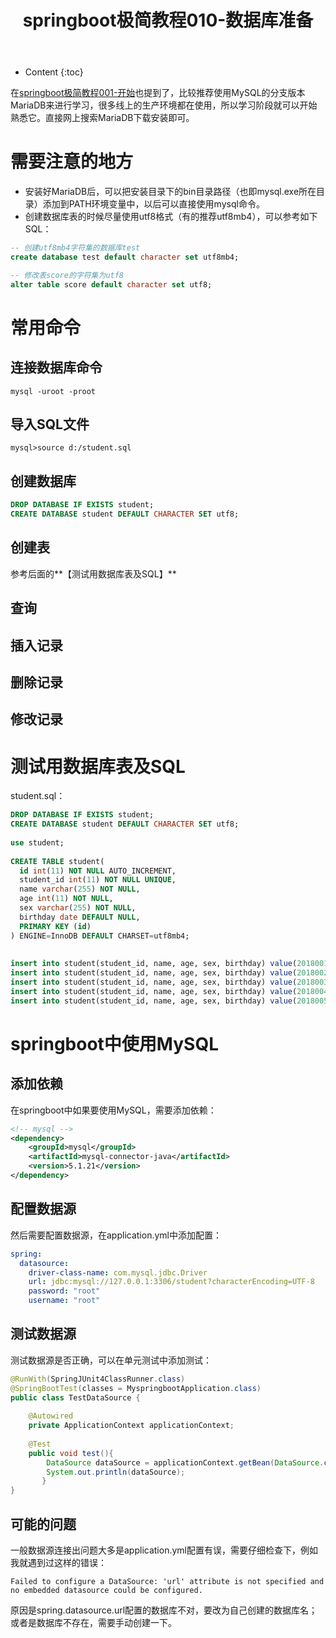 ﻿---
layout:		post
category:	"springboot"
title:		"springboot极简教程010-数据库准备"
tags:		[]
---
- Content
{:toc}

在[springboot极简教程001\-开始](https://www.zhupite.com/springboot/springboot%E6%9E%81%E7%AE%80%E6%95%99%E7%A8%8B001-%E5%BC%80%E5%A7%8B.html)也提到了，比较推荐使用MySQL的分支版本MariaDB来进行学习，很多线上的生产环境都在使用，所以学习阶段就可以开始熟悉它。直接网上搜索MariaDB下载安装即可。

# 需要注意的地方
- 安装好MariaDB后，可以把安装目录下的bin目录路径（也即mysql.exe所在目录）添加到PATH环境变量中，以后可以直接使用mysql命令。
- 创建数据库表的时候尽量使用utf8格式（有的推荐utf8mb4），可以参考如下SQL：

```sql
-- 创建utf8mb4字符集的数据库test
create database test default character set utf8mb4;

-- 修改表score的字符集为utf8
alter table score default character set utf8;
```

# 常用命令
## 连接数据库命令
```
mysql -uroot -proot
```

## 导入SQL文件
```
mysql>source d:/student.sql
```

## 创建数据库
```sql
DROP DATABASE IF EXISTS student;
CREATE DATABASE student DEFAULT CHARACTER SET utf8;
```

## 创建表
参考后面的**【测试用数据库表及SQL】**

## 查询

## 插入记录

## 删除记录

## 修改记录

# 测试用数据库表及SQL

student.sql：
```sql
DROP DATABASE IF EXISTS student;
CREATE DATABASE student DEFAULT CHARACTER SET utf8;
 
use student;
 
CREATE TABLE student(
  id int(11) NOT NULL AUTO_INCREMENT,
  student_id int(11) NOT NULL UNIQUE,
  name varchar(255) NOT NULL,
  age int(11) NOT NULL,
  sex varchar(255) NOT NULL,
  birthday date DEFAULT NULL,
  PRIMARY KEY (id)
) ENGINE=InnoDB DEFAULT CHARSET=utf8mb4;
 
 
insert into student(student_id, name, age, sex, birthday) value(2018001, "Alice", 28, "女", "1990-10-18");
insert into student(student_id, name, age, sex, birthday) value(2018002, "Bob", 27, "男", "1991-10-18");
insert into student(student_id, name, age, sex, birthday) value(2018003, "David", 26, "男", "1992-10-18");
insert into student(student_id, name, age, sex, birthday) value(2018004, "Jim", 38, "男", "1980-10-18");
insert into student(student_id, name, age, sex, birthday) value(2018005, "Mark", 18, "男", "2000-10-18");
```


# springboot中使用MySQL
## 添加依赖
在springboot中如果要使用MySQL，需要添加依赖：
```xml
<!-- mysql -->
<dependency>
    <groupId>mysql</groupId>
    <artifactId>mysql-connector-java</artifactId>
    <version>5.1.21</version>
</dependency>
```
## 配置数据源
然后需要配置数据源，在application.yml中添加配置：
```yaml
spring:
  datasource:
    driver-class-name: com.mysql.jdbc.Driver
    url: jdbc:mysql://127.0.0.1:3306/student?characterEncoding=UTF-8
    password: "root"
    username: "root"
```

## 测试数据源
测试数据源是否正确，可以在单元测试中添加测试：
```java
@RunWith(SpringJUnit4ClassRunner.class)
@SpringBootTest(classes = MyspringbootApplication.class)
public class TestDataSource {
 
    @Autowired
    private ApplicationContext applicationContext;
 
    @Test
    public void test(){
        DataSource dataSource = applicationContext.getBean(DataSource.class);
        System.out.println(dataSource);
       }
}
```

## 可能的问题
一般数据源连接出问题大多是application.yml配置有误，需要仔细检查下，例如我就遇到过这样的错误：
```
Failed to configure a DataSource: 'url' attribute is not specified and no embedded datasource could be configured.
```
原因是spring.datasource.url配置的数据库不对，要改为自己创建的数据库名；或者是数据库不存在，需要手动创建一下。